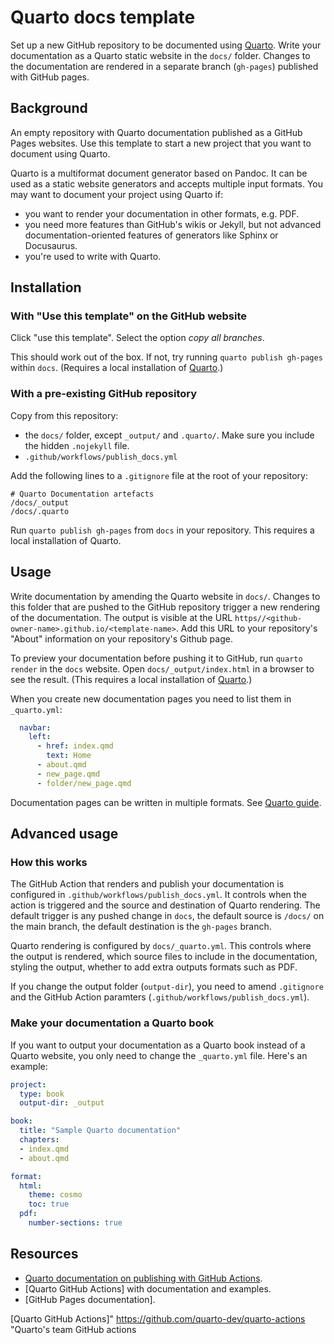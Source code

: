 # Quarto docs template

Set up a new GitHub repository to be documented using [Quarto]. 
Write your documentation as a Quarto static website in the `docs/` folder. Changes to the documentation are rendered in a separate branch (`gh-pages`) published with GitHub pages.

## Background 

An empty repository with Quarto documentation published
as a GitHub Pages websites. Use this template to start
a new project that you want to document using Quarto.

Quarto is a multiformat document generator based on 
Pandoc. It can be used as a static website generators
and accepts multiple input formats. You may want to
document your project using Quarto if:

- you want to render your documentation in other formats, 
  e.g. PDF.
- you need more features than GitHub's wikis or Jekyll,
  but not advanced documentation-oriented features of 
  generators like Sphinx or Docusaurus.
- you're used to write with Quarto. 

## Installation

### With "Use this template" on the GitHub website

Click "use this template". Select the option *copy all branches*. 

This should work out of the box. If not, try running
`quarto publish gh-pages` within `docs`. (Requires a
local installation of [Quarto].)

### With a pre-existing GitHub repository

Copy from this repository:

- the `docs/` folder, except `_output/` and `.quarto/`. Make sure you include the hidden `.nojekyll` file.
- `.github/workflows/publish_docs.yml`

Add the following lines to a `.gitignore` file at the root
of your repository:

```
# Quarto Documentation artefacts
/docs/_output
/docs/.quarto
```

Run `quarto publish gh-pages` from `docs` in your 
repository. This requires a local installation
of Quarto. 

## Usage

Write documentation by amending the Quarto website in `docs/`. Changes to this folder that are pushed to the GitHub
repository trigger a new rendering of the documentation.
The output is visible at the URL
`https//<github-owner-name>.github.io/<template-name>`.
Add this URL to your repository's "About" information
on your repository's Github page. 

To preview your documentation before pushing it to 
GitHub, run `quarto render` in the `docs` website.
Open `docs/_output/index.html` in a browser to
see the result. (This requires a local installation
of [Quarto].)

When you create new documentation pages you need to
list them in `_quarto.yml`:

```yml
  navbar:
    left:
      - href: index.qmd
        text: Home
      - about.qmd
      - new_page.qmd
      - folder/new_page.qmd
```

Documentation pages can be written in multiple
formats. See [Quarto guide].

## Advanced usage

### How this works

The GitHub Action that renders and publish your 
documentation is configured in 
`.github/workflows/publish_docs.yml`. It controls
when the action is triggered and the source 
and destination of Quarto rendering. The default
trigger is any pushed change in `docs`, the default
source is `/docs/` on the main branch, the default
destination is the `gh-pages` branch. 

Quarto rendering is configured by `docs/_quarto.yml`.
This controls where the output is rendered, which
source files to include in the documentation, 
styling the output,
whether to add extra outputs formats such as PDF.

If you change the output folder (`output-dir`), 
you need to amend `.gitignore` and the GitHub
Action paramters (`.github/workflows/publish_docs.yml`).

### Make your documentation a Quarto book

If you want to output your documentation as a Quarto
book instead of a Quarto website, you only need
to change the `_quarto.yml` file. Here's an example:

``` yaml
project:
  type: book
  output-dir: _output

book:
  title: "Sample Quarto documentation"
  chapters:
  - index.qmd
  - about.qmd

format:
  html:
    theme: cosmo
    toc: true
  pdf:
    number-sections: true
```

## Resources

* [Quarto documentation on publishing with GitHub Actions](https://quarto.org/docs/publishing/github-pages.html#github-action).
* [Quarto GitHub Actions] with documentation and examples.
* [GitHub Pages documentation].

[Quarto]: https://quarto.org "Quarto website"
[Quarto guide]: https://quarto.org/docs/guide/ "Quarto guide"
[GitHub Pages]: https://docs.github.com/en/pages "GitHub pages documentation"
[Quarto GitHub Actions]" https://github.com/quarto-dev/quarto-actions "Quarto's team GitHub actions